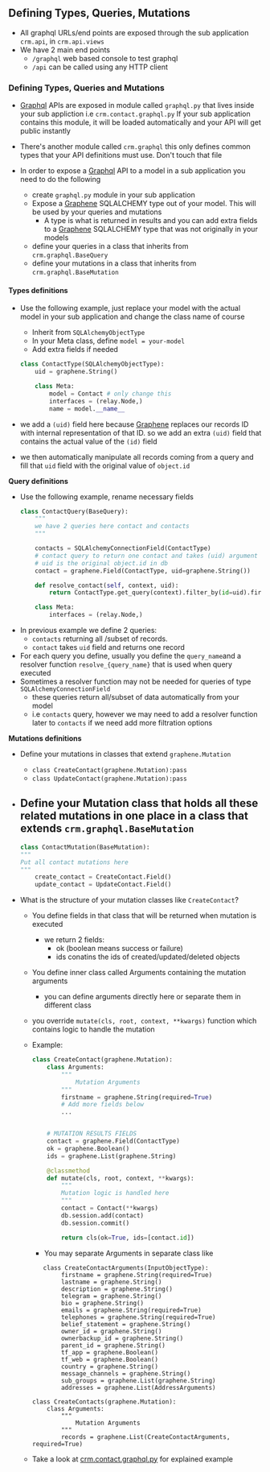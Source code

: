 ## Defining Types, Queries, Mutations

- All graphql URLs/end points are exposed through the sub application ```crm.api```, in ```crm.api.views```
- We have 2 main end points
    - ```/graphql``` web based console to test graphql
    - ```/api``` can be called using any HTTP client

### Defining Types, Queries and Mutations

- [Graphql](http://graphql.org/learn/) APIs are exposed in module called ```graphql.py``` that
lives inside your sub appliction i.e ```crm.contact.graphql.py```
If your sub application contains this module, it will be loaded automatically and your API will
get public instantly

- There's another module called ```crm.graphql``` this only defines common types that
your API definitions must use.
Don't touch that file

- In order to expose a [Graphql](http://graphql.org/learn/) API to a model in a sub application
you need to do the following
    - create ```graphql.py``` module in your sub application
    - Expose a [Graphene](http://docs.graphene-python.org) SQLALCHEMY type out of your model. This will be used by your queries and mutations
        - A type is what is returned in results and you can add extra fields to a [Graphene](http://docs.graphene-python.org) SQLALCHEMY type
         that was not originally in your models
    - define your queries in a class that inherits from ```crm.graphql.BaseQuery```
    - define your mutations in a class that inherits from ```crm.graphql.BaseMutation```


#### Types definitions
- Use the following example, just replace your model with the actual model in your sub application and change the class name of course
    - Inherit from ```SQLAlchemyObjectType```
    - In your Meta class, define ```model = your-model```
    - Add extra fields if needed

    ```python
    class ContactType(SQLAlchemyObjectType):
        uid = graphene.String()

        class Meta:
            model = Contact # only change this
            interfaces = (relay.Node,)
            name = model.__name__
    ```

- we add a ```(uid)``` field here because [Graphene](http://docs.graphene-python.org) replaces our records ID with internal representation
of that ID. so we add an extra ```(uid)``` field that contains the actual value of the ```(id)``` field
- we then automatically manipulate all records coming from a query and fill that ```uid``` field with the original
value of ```object.id```


**Query definitions**
- Use the following example, rename necessary fields
    ```python
    class ContactQuery(BaseQuery):
        """
        we have 2 queries here contact and contacts
        """

        contacts = SQLAlchemyConnectionField(ContactType)
        # contact query to return one contact and takes (uid) argument
        # uid is the original object.id in db
        contact = graphene.Field(ContactType, uid=graphene.String())

        def resolve_contact(self, context, uid):
            return ContactType.get_query(context).filter_by(id=uid).first()

        class Meta:
            interfaces = (relay.Node,)
    ```
- In previous example we define 2 queries:
    - ```contacts``` returning all /subset of records.
    - ```contact``` takes ```uid``` field and returns one record
- For each query you define, usually you define the ```query_name```and a resolver function
```resolve_{query_name}``` that is used when query executed
- Sometimes a resolver function may not be needed for queries of type ```SQLAlchemyConnectionField```
    - these queries return all/subset of data automatically from your model
    - i.e ```contacts``` query, however we may need to add a resolver function later to ```contacts``` if we need
    add more filtration options

**Mutations definitions**
- Define your mutations in classes that extend ```graphene.Mutation```
    - ```class CreateContact(graphene.Mutation):pass```
    - ```class UpdateContact(graphene.Mutation):pass```
- Define your Mutation class that holds all these related mutations in one place in a class that extends ```crm.graphql.BaseMutation```
    -
    ```python
    class ContactMutation(BaseMutation):
    """
    Put all contact mutations here
    """
        create_contact = CreateContact.Field()
        update_contact = UpdateContact.Field()
    ```

- What is the structure of your mutation classes like ```CreateContact```?
    - You define fields in that class that will be returned when mutation is executed
        - we return 2 fields:
            - ok (boolean means success or failure)
            - ids conatins the ids of created/updated/deleted objects
    - You define inner class called Arguments containing the mutation arguments
        - you can define arguments directly here or separate them in different class
    - you override ```mutate(cls, root, context, **kwargs)``` function which contains logic to handle the
    mutation

    - Example:

        ```python
        class CreateContact(graphene.Mutation):
            class Arguments:
                """
                    Mutation Arguments
                """
                firstname = graphene.String(required=True)
                # Add more fields below
                ...


            # MUTATION RESULTS FIELDS
            contact = graphene.Field(ContactType)
            ok = graphene.Boolean()
            ids = graphene.List(graphene.String)

            @classmethod
            def mutate(cls, root, context, **kwargs):
                """
                Mutation logic is handled here
                """
                contact = Contact(**kwargs)
                db.session.add(contact)
                db.session.commit()

                return cls(ok=True, ids=[contact.id])
        ```

        - You may separate Arguments in separate class like
        ```
           class CreateContactArguments(InputObjectType):
                firstname = graphene.String(required=True)
                lastname = graphene.String()
                description = graphene.String()
                telegram = graphene.String()
                bio = graphene.String()
                emails = graphene.String(required=True)
                telephones = graphene.String(required=True)
                belief_statement = graphene.String()
                owner_id = graphene.String()
                ownerbackup_id = graphene.String()
                parent_id = graphene.String()
                tf_app = graphene.Boolean()
                tf_web = graphene.Boolean()
                country = graphene.String()
                message_channels = graphene.String()
                sub_groups = graphene.List(graphene.String)
                addresses = graphene.List(AddressArguments)
        ```

        ```
        class CreateContacts(graphene.Mutation):
            class Arguments:
                """
                    Mutation Arguments
                """
                records = graphene.List(CreateContactArguments, required=True)

        ```

    - Take a look at [crm.contact.graphql.py](https://github.com/Incubaid/crm/blob/master/crm/contact/graphql.py) for explained example
